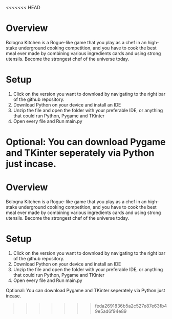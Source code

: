 <<<<<<< HEAD
# Overview

Bologna Kitchen is a Rogue-like game that you play as a chef in an high-stake underground cooking competition, and you have to cook the best meal ever made by combining various ingredients cards and using strong utensils. Become the strongest chef of the universe today.

# Setup

1. Click on the version you want to download by navigating to the right bar of the github repository.
2. Download Python on your device and install an IDE
3. Unzip the file and open the folder with your preferable IDE, or anything that could run Python, Pygame and TKinter
4. Open every file and Run main.py

Optional: You can download Pygame and TKinter seperately via Python just incase.
=======
# Overview

Bologna Kitchen is a Rogue-like game that you play as a chef in an high-stake underground cooking competition, and you have to cook the best meal ever made by combining various ingredients cards and using strong utensils. Become the strongest chef of the universe today.

# Setup

1. Click on the version you want to download by navigating to the right bar of the github repository.
2. Download Python on your device and install an IDE
3. Unzip the file and open the folder with your preferable IDE, or anything that could run Python, Pygame and TKinter
4. Open every file and Run main.py

Optional: You can download Pygame and TKinter seperately via Python just incase.
>>>>>>> feda2691836b5a2c527e87e63fb49e5ad6f94e89
